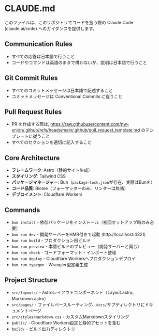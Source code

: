 # CLAUDE.md

このファイルは、このリポジトリでコードを扱う際の Claude Code (claude.ai/code) へのガイダンスを提供します。

## Communication Rules

- すべての応答は日本語で行うこと
- コードやコマンドは英語のままで構わないが、説明は日本語で行うこと

## Git Commit Rules

- すべてのコミットメッセージは日本語で記述すること
- コミットメッセージは Conventional Commits に従うこと

## Pull Request Rules

- PR を作成する際は, https://raw.githubusercontent.com/nw-union/.github/refs/heads/main/.github/pull_request_template.md のテンプレートに従うこと
- すべてのセクションを適切に記入すること

## Core Architecture

- **フレームワーク**: Astro（静的サイト生成）
- **スタイリング**: Tailwind CSS
- **パッケージマネージャー**: Bun（`package-lock.json`が存在、実際はBunを）
- **コード品質**: Biome（フォーマッターのみ、リンターは無効）
- **デプロイメント**: Cloudflare Workers

## Commands

- `bun install` - 依存パッケージをインストール（初回セットアップ時のみ必要）
- `bun run dev` - 開発サーバーをHMR付きで起動 (http://localhost:4321)
- `bun run build` - プロダクション用ビルド
- `bun run preview` - 本番ビルドのプレビュー（開発サーバーと同じ）
- `bun run check` - コードフォーマット・インポート整理
- `bun run deploy` - Cloudflare Workersへプロダクションデプロイ
- `bun run typegen` - Wrangler型定義生成

## Project Structure

- `src/layouts/` - Astroレイアウトコンポーネント（Layout.astro、Markdown.astro）
- `src/pages/` - ファイルベースルーティング、`docs/`サブディレクトリにドキュメントページ
- `src/styles/markdown.css` - カスタムMarkdownスタイリング
- `public/` - Cloudflare Workers設定と静的アセットを含む
- `build/` - ビルド出力ディレクトリ

